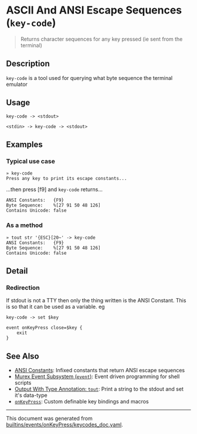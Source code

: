 # ASCII And ANSI Escape Sequences (`key-code`)

> Returns character sequences for any key pressed (ie sent from the terminal)

## Description

`key-code` is a tool used for querying what byte sequence the terminal emulator

## Usage

```
key-code -> <stdout>

<stdin> -> key-code -> <stdout>
```

## Examples

### Typical use case

```
» key-code
Press any key to print its escape constants...
```

...then press [f9] and `key-code` returns...

```
ANSI Constants:   {F9}
Byte Sequence:    %[27 91 50 48 126]
Contains Unicode: false
```

### As a method

```
» tout str '{ESC}[20~' -> key-code
ANSI Constants:   {F9}
Byte Sequence:    %[27 91 50 48 126]
Contains Unicode: false
```

## Detail

### Redirection

If stdout is not a TTY then only the thing written is the ANSI Constant. This
is so that it can be used as a variable. eg

```
key-code -> set $key

event onKeyPress close=$key {
    exit
}
```

## See Also

* [ANSI Constants](../user-guide/ansi.md):
  Infixed constants that return ANSI escape sequences
* [Murex Event Subsystem (`event`)](../commands/event.md):
  Event driven programming for shell scripts
* [Output With Type Annotation: `tout`](../commands/tout.md):
  Print a string to the stdout and set it's data-type
* [`onKeyPress`](../events/onkeypress.md):
  Custom definable key bindings and macros

<hr/>

This document was generated from [builtins/events/onKeyPress/keycodes_doc.yaml](https://github.com/lmorg/murex/blob/master/builtins/events/onKeyPress/keycodes_doc.yaml).